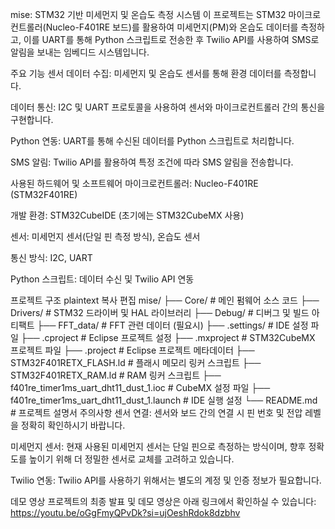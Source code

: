 mise: STM32 기반 미세먼지 및 온습도 측정 시스템
이 프로젝트는 STM32 마이크로컨트롤러(Nucleo-F401RE 보드)를 활용하여 미세먼지(PM)와 온습도 데이터를 측정하고, 이를 UART를 통해 Python 스크립트로 전송한 후 Twilio API를 사용하여 SMS로 알림을 보내는 임베디드 시스템입니다.

주요 기능
센서 데이터 수집: 미세먼지 및 온습도 센서를 통해 환경 데이터를 측정합니다.

데이터 통신: I2C 및 UART 프로토콜을 사용하여 센서와 마이크로컨트롤러 간의 통신을 구현합니다.

Python 연동: UART를 통해 수신된 데이터를 Python 스크립트로 처리합니다.

SMS 알림: Twilio API를 활용하여 특정 조건에 따라 SMS 알림을 전송합니다.

사용된 하드웨어 및 소프트웨어
마이크로컨트롤러: Nucleo-F401RE (STM32F401RE)

개발 환경: STM32CubeIDE (초기에는 STM32CubeMX 사용)

센서: 미세먼지 센서(단일 핀 측정 방식), 온습도 센서

통신 방식: I2C, UART

Python 스크립트: 데이터 수신 및 Twilio API 연동

프로젝트 구조
plaintext
복사
편집
mise/
├── Core/                # 메인 펌웨어 소스 코드
├── Drivers/             # STM32 드라이버 및 HAL 라이브러리
├── Debug/               # 디버그 및 빌드 아티팩트
├── FFT_data/            # FFT 관련 데이터 (필요시)
├── .settings/           # IDE 설정 파일
├── .cproject            # Eclipse 프로젝트 설정
├── .mxproject           # STM32CubeMX 프로젝트 파일
├── .project             # Eclipse 프로젝트 메타데이터
├── STM32F401RETX_FLASH.ld  # 플래시 메모리 링커 스크립트
├── STM32F401RETX_RAM.ld    # RAM 링커 스크립트
├── f401re_timer1ms_uart_dht11_dust_1.ioc   # CubeMX 설정 파일
├── f401re_timer1ms_uart_dht11_dust_1.launch # IDE 실행 설정
└── README.md            # 프로젝트 설명서
주의사항
센서 연결: 센서와 보드 간의 연결 시 핀 번호 및 전압 레벨을 정확히 확인하시기 바랍니다.

미세먼지 센서: 현재 사용된 미세먼지 센서는 단일 핀으로 측정하는 방식이며, 향후 정확도를 높이기 위해 더 정밀한 센서로 교체를 고려하고 있습니다.

Twilio 연동: Twilio API를 사용하기 위해서는 별도의 계정 및 인증 정보가 필요합니다.

데모 영상
프로젝트의 최종 발표 및 데모 영상은 아래 링크에서 확인하실 수 있습니다:
https://youtu.be/oGgFmyQPvDk?si=ujOeshRdok8dzbhv



